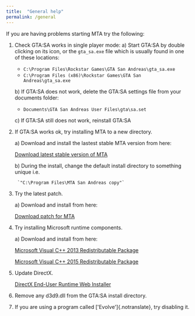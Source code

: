 ```yaml
---
title:  "General help"
permalink: /general
---
```



If you are having problems starting MTA try the following:

1. Check GTA:SA works in single player mode:
    a) Start GTA:SA by double clicking on its icon, or the `gta_sa.exe` file which is usually found in one of these locations:
    
    - `C:\Program Files\Rockstar Games\GTA San Andreas\gta_sa.exe`
    - `C:\Program Files (x86)\Rockstar Games\GTA San Andreas\gta_sa.exe`

    b) If GTA:SA does not work, delete the GTA:SA settings file from your documents folder:

    - `Documents\GTA San Andreas User Files\gta\sa.set`

    c) If GTA:SA still does not work, reinstall GTA:SA

2. If GTA:SA works ok, try installing MTA to a new directory.

    a) Download and install the lastest stable MTA version from here:

      [Download latest stable version of MTA](https://www.multitheftauto.com/)

    b) During the install, change the default install directory to something unique i.e.

        `"C:\Program Files\MTA San Andreas copy"`

3. Try the latest patch.

    a) Download and install from here:

      [Download patch for MTA](https://www.multitheftauto.com/)

4. Try installing Microsoft runtime components.

    a) Download and install from here:

    [Microsoft Visual C++ 2013 Redistributable Package](https://nightly.mtasa.com/files/vcredist_2013_x86.exe)

    [Microsoft Visual C++ 2015 Redistributable Package](https://nightly.mtasa.com/files/vcredist_2015_x86.exe)

5. Update DirectX.

    [DirectX End-User Runtime Web Installer](http://www.microsoft.com/en-gb/download/details.aspx?id=35)

6. Remove any d3d9.dll from the GTA:SA install directory.

7. If you are using a program called ['Evolve']{.notranslate}, try disabling it.
